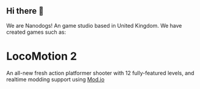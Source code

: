 ## Hi there 👋

We are Nanodogs! An game studio based in United Kingdom.
We have created games such as:

# LocoMotion 2
An all-new fresh action platformer shooter with 12 fully-featured levels, and realtime modding support using [Mod.io](https://www.mod.io/g/LocoMotion-2)
